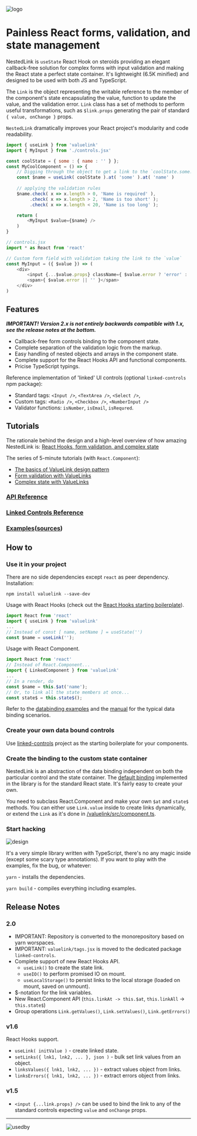 ![logo](/images/value-link-logo.png)

# Painless React forms, validation, and state management

NestedLink is `useState` React Hook on steroids providing an elegant callback-free solution for complex forms with input validation and making the React state a perfect state container. It's lightweight (6.5K minified) and designed to be used with both JS and TypeScript.

The `Link` is the object representing the writable reference to the member of the component's state encapsulating the value, function to update the value, and the validation error. `Link` class has a set of methods to perform useful transformations, such as `$link.props` generating the pair of standard `{ value, onChange }` props.

`NestedLink` dramatically improves your React project's modularity and code readability.

```javascript
import { useLink } from 'valuelink'
import { MyInput } from './controls.jsx'

const coolState = { some : { name : '' } };
const MyCoolComponent = () => {
    // Digging through the object to get a link to the `coolState.some.name`
    const $name = useLink( coolState ).at( 'some' ).at( 'name' )
    
    // applying the validation rules
    $name.check( x => x.length > 0, 'Name is required' ),
         .check( x => x.length > 2, 'Name is too short' );
         .check( x => x.length < 20, 'Name is too long' );

    return (
        <MyInput $value={$name} />
    )
}

// controls.jsx
import * as React from 'react'

// Custom form field with validation taking the link to the `value`
const MyInput = ({ $value }) => (
    <div>
        <input {...$value.props} className={ $value.error ? 'error' : '' } />
        <span>{ $value.error || '' }</span>
    </div>
)
```

## Features

***IMPORTANT! Version 2.x is not entirely backwards compatible with 1.x, see the release notes at the bottom.***

- Callback-free form controls binding to the component state.
- Complete separation of the validation logic from the markup.
- Easy handling of nested objects and arrays in the component state.
- Complete support for the React Hooks API and functional components.
- Pricise TypeScript typings.

Reference implementation of 'linked' UI controls (optional `linked-controls` npm package):

- Standard tags: `<Input />`, `<TextArea />`, `<Select />`,
- Custom tags: `<Radio />`, `<Checkbox />`, `<NumberInput />`
- Validator functions: `isNumber`, `isEmail`, `isRequred`.

## Tutorials

The rationale behind the design and a high-level overview of how amazing NestedLink is: [React Hooks, form validation, and complex state](https://itnext.io/react-hooks-and-two-way-data-binding-dd4210f0ed94)

The series of 5-minute tutorials (with `React.Component`):

- [The basics of ValueLink design pattern](https://medium.com/@gaperton/managing-state-and-forms-with-react-part-1-12eacb647112#.j7sqgkj88)
- [Form validation with ValueLinks](https://medium.com/@gaperton/react-forms-with-value-links-part-2-validation-9d1ba78f8e49#.nllbm4cr7)
- [Complex state with ValueLinks](https://medium.com/@gaperton/state-and-forms-in-react-part-3-handling-the-complex-state-acf369244d37#.x0fjcxljo)

### [API Reference](/valuelink/README.md)

### [Linked Controls Reference](/linked-controls/README.md)

### [Examples](https://volijs.github.io/NestedLink)([sources](/examples/))

## How to

### Use it in your project

There are no side dependencies except `react` as peer dependency. Installation:

`npm install valuelink --save-dev`

Usage with React Hooks (check out the [React Hooks starting boilerplate](/examples/babel-starter)).

```javascript
import React from 'react'
import { useLink } from 'valuelink'
...
// Instead of const [ name, setName ] = useState('')
const $name = useLink('');
```

Usage with React Component.

```javascript
import React from 'react'
// Instead of React.Component...
import { LinkedComponent } from 'valuelink'
...
// In a render, do
const $name = this.$at('name');
// Or, to link all the state members at once...
const state$ = this.state$();
```

Refer to the [databinding examples](/examples/databinding) and the [manual](/linked-controls/README.md) for the typical data binding scenarios.

### Create your own data bound controls

Use [linked-controls](/linked-controls) project as the starting boilerplate for your components.

### Create the binding to the custom state container

NestedLink is an abstraction of the data binding independent on both the particular control and the state container. The [default binding](/valuelink/src/component.ts) implemented
in the library is for the standard React state. It's fairly easy to create your own.

You need to subclass React.Component and make your own `$at` and `state$` methods.
You can either use `Link.value` inside to create links dynamically, or extend the `Link` as it's done in [/valuelink/src/component.ts](/valuelink/src/component.ts).

### Start hacking

![design](/images/valuelinks.jpg)

It's a very simple library written with TypeScript, there's no any magic inside (except some scary type annotations). If you want to play with the examples, fix the bug, or whatever:

`yarn` - installs the dependencies.

`yarn build` - compiles everything including examples.

## Release Notes
### 2.0

- IMPORTANT: Repository is converted to the monorepository based on yarn worspaces.
- IMPORTANT: `valuelink/tags.jsx` is moved to the dedicated package `linked-controls`.
- Complete support of new React Hooks API.
    - `useLink()` to create the state link.
    - `useIO()` to perform promised IO on mount.
    - `useLocalStorage()` to persist links to the local storage (loaded on mount, saved on unmount).
- $-notation for the link variables.
- New React.Component API (`this.linkAt -> this.$at`, `this.linkAll` -> `this.state$`)
- Group operations `Link.getValues()`, `Link.setValues()`, `Link.getErrors()`

### v1.6

React Hooks support.

- `useLink( initValue )` - create linked state.
- `setLinks({ lnk1, lnk2, ... }, json )` - bulk set link values from an object.
- `linksValues({ lnk1, lnk2, ... })` - extract values object from links.
- `linksErrors({ lnk1, lnk2, ... })` - extract errors object from links.

### v1.5

- `<input {...link.props} />` can be used to bind the link to any of the standard controls expecting `value` and `onChange` props.

---
![usedby](/images/usedby.png)
